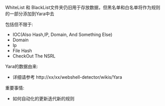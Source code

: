 
WhiteList 和 BlackList文件夹仍旧用于存放数据，但黑名单和白名单将作为规则的一部分添加到Yara中去

包括但不限于:

* IOC(Also Hash,IP, Domain, And Something Else)
* Domain
* Ip
* File Hash
* CheckOut The NSRL


Yara的数据由来:

* 详细请参考 	http://xx/xx/webshell-detector/wikis/Yara

重要事情:

* 如何自动化的更新迭代新的规则
